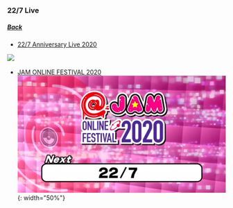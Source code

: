 ### 22/7 Live
##### [Back](../../readme.md)

- [22/7 Anniversary Live 2020](227Live/Ann_Live_2020.md)
<img src="../../Img/227Live/Ann_Live_2020.png" width="50%">

- [JAM ONLINE FESTIVAL 2020](227Live/JAM_Online_2020.md)  
![JAM ONLINE FEST 2020](../../Img/227Live/JAM_Online_Fest_2020.png){: width="50%"}
